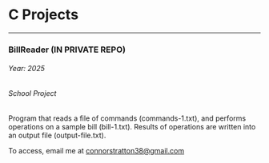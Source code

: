 # C Projects  

-----------------------

### BillReader (IN PRIVATE REPO)
###### Year: 2025
###### School Project

Program that reads a file of commands (commands-1.txt), and performs operations on a sample bill (bill-1.txt). Results of operations are written into an output file (output-file.txt).  

To access, email me at connorstratton38@gmail.com  
